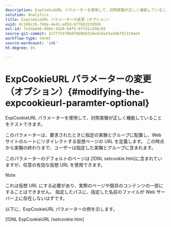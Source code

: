 ```yaml
---
description: ExpCookieURL パラメーターを使用して、対照実験が正しく機能していることをテストできます。
solution: Analytics
title: ExpCookieURL パラメーターの変更（オプション）
uuid: 0c160c26-f9de-4e41-a05d-bf7bb32395bb
exl-id: fe3dadab-890d-4426-b6f5-8ffd1cd38c69
source-git-commit: 31f775478b0f0d968310ed10a43ad46791319ee9
workflow-type: tm+mt
source-wordcount: '146'
ht-degree: 6%

---
```


# ExpCookieURL パラメーターの変更（オプション）{#modifying-the-expcookieurl-paramter-optional}

ExpCookieURL パラメーターを使用して、対照実験が正しく機能していることをテストできます。

このパラメーターは、要求されたときに指定の実験とグループに配置し、Web サイトのルートにリダイレクトする仮想ページの URL を定義します。 この時点から実験の終わりまで、ユーザーは指定した実験とグループに含まれます。

このパラメーターのデフォルトのページは [!DNL setcookie.htm]に含まれていますが、任意の有効な仮想 URL を使用できます。

>[!NOTE]
>
>これは仮想 URL にする必要があり、実際のページや既存のコンテンツの一部にすることはできません。 指定したパスに、指定した名前のファイルが Web サーバー上に存在しないはずです。

以下に、ExpCookieURL パラメーターの例を示します。

[!DNL ExpCookieURL /setcookie.htm]
